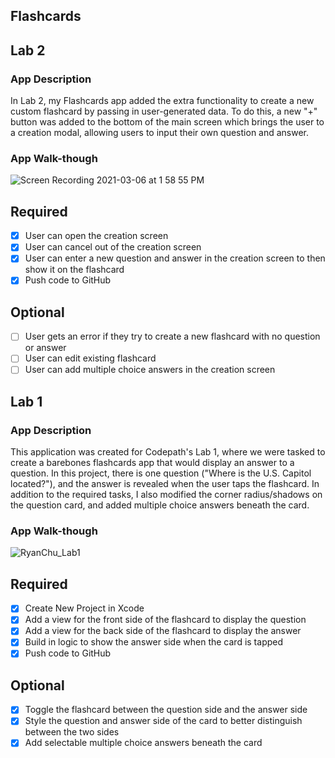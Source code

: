 
## Flashcards

## Lab 2

### App Description
In Lab 2, my Flashcards app added the extra functionality to create a new custom flashcard by passing in user-generated data. To do this, a new "+" button was added to the bottom of the main screen which brings the user to a creation modal, allowing users to input their own question and answer.

### App Walk-though
![Screen Recording 2021-03-06 at 1 58 55 PM](https://user-images.githubusercontent.com/60151523/110999991-dc2fc680-8346-11eb-92c3-77c2be3aa467.gif)

## Required
- [x] User can open the creation screen
- [x] User can cancel out of the creation screen
- [x] User can enter a new question and answer in the creation screen to then show it on the flashcard
- [x] Push code to GitHub
## Optional
- [ ] User gets an error if they try to create a new flashcard with no question or answer
- [ ] User can edit existing flashcard
- [ ] User can add multiple choice answers in the creation screen

## Lab 1

### App Description
This application was created for Codepath's Lab 1, where we were tasked to create a barebones flashcards app that would display an answer to a question. In this project, there is one question ("Where is the U.S. Capitol located?"), and the answer is revealed when the user taps the flashcard. In addition to the required tasks, I also modified the corner radius/shadows on the question card, and added multiple choice answers beneath the card.

### App Walk-though

![RyanChu_Lab1](https://user-images.githubusercontent.com/60151523/109402105-b5ba6600-7918-11eb-96ce-29800709bcba.gif)

## Required
- [x] Create New Project in Xcode
- [x] Add a view for the front side of the flashcard to display the question
- [x] Add a view for the back side of the flashcard to display the answer
- [x] Build in logic to show the answer side when the card is tapped
- [x] Push code to GitHub
## Optional
- [x] Toggle the flashcard between the question side and the answer side
- [x] Style the question and answer side of the card to better distinguish between the two sides
- [x] Add selectable multiple choice answers beneath the card
